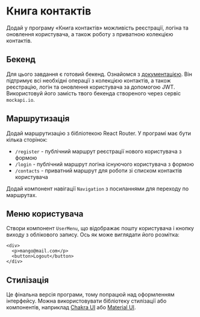 # Книга контактів

Додай у програму «Книга контактів» можливість реєстрації, логіна та оновлення користувача, а також роботу з приватною колекцією контактів.   

## Бекенд  
Для цього завдання є готовий бекенд. Ознайомся з [документацією](https://connections-api.herokuapp.com/docs/). Він підтримує всі необхідні операції з колекцією контактів, а також реєстрацію, логін та оновлення користувача за допомогою JWT. Використовуй його замість твого бекенда створеного через сервіс `mockapi.io`.

## Маршрутизація  

Додай маршрутизацію з бібліотекою React Router. У програмі має бути кілька сторінок:

- `/register` - публічний маршрут реєстрації нового користувача з формою
- `/login` - публічний маршрут логіна існуючого користувача з формою
- `/contacts` - приватний маршрут для роботи зі списком контактів користувача  

Додай компонент навігації `Navigation` з посиланнями для переходу по маршрутах.  

## Меню користувача  

Створи компонент `UserMenu`, що відображає пошту користувача і кнопку виходу з облікового запису. Ось як може виглядати його розмітка:


```
<div>
  <p>mango@mail.com</p>
  <button>Logout</button>
</div>
```

## Стилізація

Це фінальна версія програми, тому попрацюй над оформленням інтерфейсу. Можна використовувати бібліотеку стилізації або компонентів, наприклад [Chakra UI](https://chakra-ui.com/) або [Material UI](https://mui.com/).




